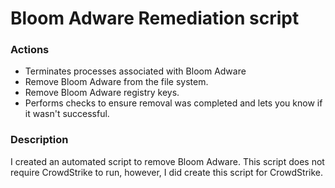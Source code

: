 # Bloom Adware Remediation script

### Actions
- Terminates processes associated with Bloom Adware
- Remove Bloom Adware from the file system.
- Remove Bloom Adware registry keys.
- Performs checks to ensure removal was completed and lets you know if it wasn't successful.

### Description

I created an automated script to remove Bloom Adware.  This script does not require CrowdStrike to run, however, I did create this script for CrowdStrike.
